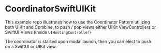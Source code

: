 # CoordinatorSwiftUIKit

This example repo illustrates how to use the Coordinator Pattern utilizing both UIKit and Combine, to push / pop views either UIKit ViewControllers or SwiftUI Views (inside `UIHostingController`)

The coordinator is started upon modal launch, then you can elect to push on a SwiftUI or UIKit view.
